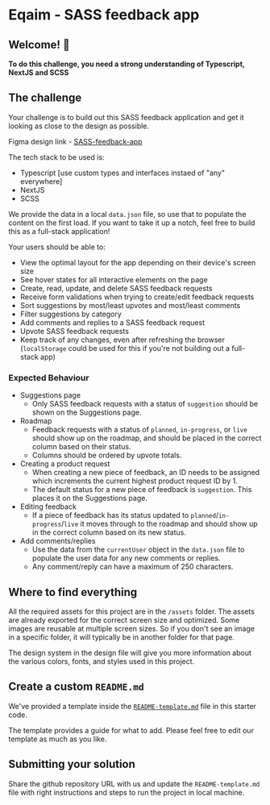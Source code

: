 # Eqaim - SASS feedback app

## Welcome! 👋

**To do this challenge, you need a strong understanding of Typescript, NextJS and SCSS**

## The challenge

Your challenge is to build out this SASS feedback application and get it looking as close to the design as possible.

Figma design link - [SASS-feedback-app](https://www.figma.com/file/8TVCHh3X0YUl636AZXWaWj/SASS-feedback-app?type=design&node-id=0%3A1&mode=design&t=IDIeKLS8Mi4NP8jT-1)

The tech stack to be used is:
- Typescript [use custom types and interfaces instaed of "any" everywhere]
- NextJS
- SCSS

We provide the data in a local `data.json` file, so use that to populate the content on the first load. If you want to take it up a notch, feel free to build this as a full-stack application!

Your users should be able to:

- View the optimal layout for the app depending on their device's screen size
- See hover states for all interactive elements on the page
- Create, read, update, and delete SASS feedback requests
- Receive form validations when trying to create/edit feedback requests
- Sort suggestions by most/least upvotes and most/least comments
- Filter suggestions by category
- Add comments and replies to a SASS feedback request
- Upvote SASS feedback requests
- Keep track of any changes, even after refreshing the browser (`localStorage` could be used for this if you're not building out a full-stack app)

### Expected Behaviour

- Suggestions page
  - Only SASS feedback requests with a status of `suggestion` should be shown on the Suggestions page.
- Roadmap
  - Feedback requests with a status of `planned`, `in-progress`, or `live` should show up on the roadmap, and should be placed in the correct column based on their status.
  - Columns should be ordered by upvote totals.
- Creating a product request
  - When creating a new piece of feedback, an ID needs to be assigned which increments the current highest product request ID by 1.
  - The default status for a new piece of feedback is `suggestion`. This places it on the Suggestions page.
- Editing feedback
  - If a piece of feedback has its status updated to `planned`/`in-progress`/`live` it moves through to the roadmap and should show up in the correct column based on its new status.
- Add comments/replies
  - Use the data from the `currentUser` object in the `data.json` file to populate the user data for any new comments or replies.
  - Any comment/reply can have a maximum of 250 characters.

## Where to find everything

All the required assets for this project are in the `/assets` folder. The assets are already exported for the correct screen size and optimized. Some images are reusable at multiple screen sizes. So if you don't see an image in a specific folder, it will typically be in another folder for that page.

The design system in the design file will give you more information about the various colors, fonts, and styles used in this project.

## Create a custom `README.md`

We've provided a template inside the [`README-template.md`](./README-template.md) file in this starter code.

The template provides a guide for what to add. Please feel free to edit our template as much as you like.

## Submitting your solution

Share the github repository URL with us and update the `README-template.md` file with right instructions and steps to run the project in local machine.

